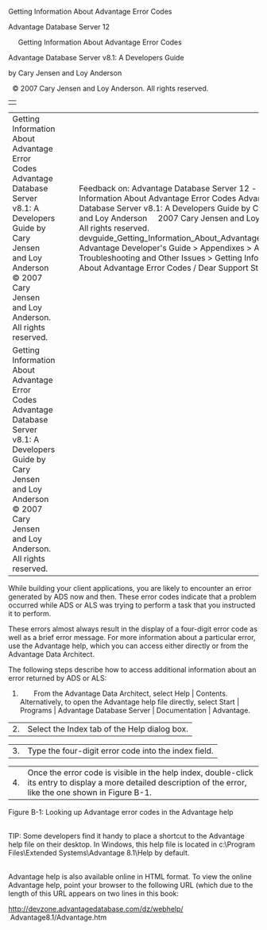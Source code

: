 Getting Information About Advantage Error Codes




Advantage Database Server 12  

     Getting Information About Advantage Error Codes

Advantage Database Server v8.1: A Developers Guide

by Cary Jensen and Loy Anderson

  © 2007 Cary Jensen and Loy Anderson. All rights reserved.

|  |
| --- |
|  |

|  |  |  |  |  |
| --- | --- | --- | --- | --- |
| Getting Information About Advantage Error Codes  Advantage Database Server v8.1: A Developers Guide  by Cary Jensen and Loy Anderson    © 2007 Cary Jensen and Loy Anderson. All rights reserved. |  |  | Feedback on: Advantage Database Server 12 -      Getting Information About Advantage Error Codes Advantage Database Server v8.1: A Developers Guide by Cary Jensen and Loy Anderson     2007 Cary Jensen and Loy Anderson. All rights reserved. devguide\_Getting\_Information\_About\_Advantage\_Error\_Codes Advantage Developer's Guide > Appendixes > Appendix B - Troubleshooting and Other Issues > Getting Information About Advantage Error Codes / Dear Support Staff, |  |
| Getting Information About Advantage Error Codes  Advantage Database Server v8.1: A Developers Guide  by Cary Jensen and Loy Anderson    © 2007 Cary Jensen and Loy Anderson. All rights reserved. |  |  |  |  |

While building your client applications, you are likely to encounter an error generated by ADS now and then. These error codes indicate that a problem occurred while ADS or ALS was trying to perform a task that you instructed it to perform.

These errors almost always result in the display of a four-digit error code as well as a brief error message. For more information about a particular error, use the Advantage help, which you can access either directly or from the Advantage Data Architect.

The following steps describe how to access additional information about an error returned by ADS or ALS:

1.        From the Advantage Data Architect, select Help | Contents. Alternatively, to open the Advantage help file directly, select Start | Programs | Advantage Database Server | Documentation | Advantage.

|  |  |
| --- | --- |
| 2. | Select the Index tab of the Help dialog box. |

|  |  |
| --- | --- |
| 3. | Type the four-digit error code into the index field. |

|  |  |
| --- | --- |
| 4. | Once the error code is visible in the help index, double-click its entry to display a more detailed description of the error, like the one shown in Figure B-1. |

Figure B-1: Looking up Advantage error codes in the Advantage help

   
TIP: Some developers find it handy to place a shortcut to the Advantage help file on their desktop. In Windows, this help file is located in c:\Program Files\Extended Systems\Advantage 8.1\Help by default.  
 

Advantage help is also available online in HTML format. To view the online Advantage help, point your browser to the following URL (which due to the length of this URL appears on two lines in this book:

http://devzone.advantagedatabase.com/dz/webhelp/  
  Advantage8.1/Advantage.htm